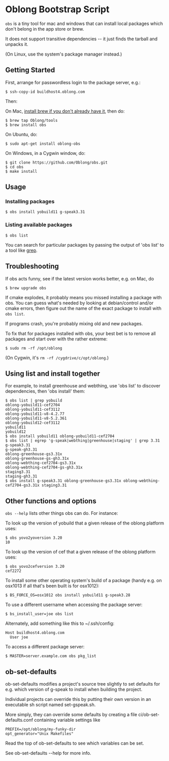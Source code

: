 Oblong Bootstrap Script
=======================

`obs` is a tiny tool for mac and windows that can install local packages which don't belong in the app store or brew.

It does not support transitive dependencies -- it just finds the tarball and unpacks it.

(On Linux, use the system's package manager instead.)

## Getting Started

First, arrange for passwordless login to the package server, e.g.:

```
$ ssh-copy-id buildhost4.oblong.com
```

Then:

On Mac, [install brew if you don't already have it](https://brew.sh/), then do:

```
$ brew tap Oblong/tools
$ brew install obs
```

On Ubuntu, do:

```
$ sudo apt-get install oblong-obs
```

On Windows, in a Cygwin window, do:

```
$ git clone https://github.com/Oblong/obs.git
$ cd obs
$ make install
```

## Usage

### Installing packages

```
$ obs install yobuild11 g-speak3.31
```

### Listing available packages

```
$ obs list
```

You can search for particular packages by passing the output of 'obs list' to a tool like [grep](http://www.uccs.edu/~ahitchco/grep/).

## Troubleshooting

If obs acts funny, see if the latest version works better, e.g. on Mac, do

```
$ brew upgrade obs
```

If cmake explodes, it probably means you missed installing a package with obs.   You can guess what's needed by looking at debian/control and/or cmake errors, then figure out the name of the exact package to install with `obs list`.

If programs crash, you're probably mixing old and new packages.

To fix that for packages installed with obs, your best bet is to remove all packages and start over with the rather extreme:

```
$ sudo rm -rf /opt/oblong
```

(On Cygwin, it's ```rm -rf /cygdrive/c/opt/oblong```.)

## Using list and install together

For example, to install greenhouse and webthing, use 'obs list' to discover dependencies, then 'obs install' them:

```
$ obs list | grep yobuild
oblong-yobuild11-cef2704
oblong-yobuild11-cef3112
oblong-yobuild11-v8-4.2.77
oblong-yobuild11-v8-5.2.361
oblong-yobuild12-cef3112
yobuild11
yobuild12
$ obs install yobuild11 oblong-yobuild11-cef2704
$ obs list | egrep 'g-speak|webthing|greenhouse|staging' | grep 3.31
g-speak3.31
g-speak-gh3.31
oblong-greenhouse-gs3.31x
oblong-greenhouse-gs-gh3.31x
oblong-webthing-cef2704-gs3.31x
oblong-webthing-cef2704-gs-gh3.31x
staging3.31
staging-gh3.31
$ obs install g-speak3.31 oblong-greenhouse-gs3.31x oblong-webthing-cef2704-gs3.31x staging3.31
```

## Other functions and options

`obs --help` lists other things obs can do.  For instance:

To look up the version of yobuild that a given release of the oblong platform uses:

```
$ obs yovo2yoversion 3.20
10
```

To look up the version of cef that a given release of the oblong platform uses:

```
$ obs yovo2cefversion 3.20
cef2272
```

To install some other operating system's build of a package
(handy e.g. on osx1013 if all that's been built is for osx1012):

```
$ BS_FORCE_OS=osx1012 obs install yobuild11 g-speak3.28
```

To use a different username when accessing the package server:

```
$ bs_install_user=joe obs list
```

Alternately, add something like this to ~/.ssh/config:

```
Host buildhost4.oblong.com
  User joe
```

To access a different package server:

```
$ MASTER=server.example.com obs pkg_list
```

## ob-set-defaults

ob-set-defaults modifies a project's source tree slightly to set defaults
for e.g. which version of g-speak to install when building the project.

Individual projects can override this by putting their own version
in an executable sh script named set-gspeak.sh.

More simply, they can override some defaults by creating a file
ci/ob-set-defaults.conf containing variable settings like
```
PREFIX=/opt/oblong/my-funky-dir
opt_generator="Unix Makefiles"
```
Read the top of ob-set-defaults to see which variables can be set.

See ob-set-defaults --help for more info.
